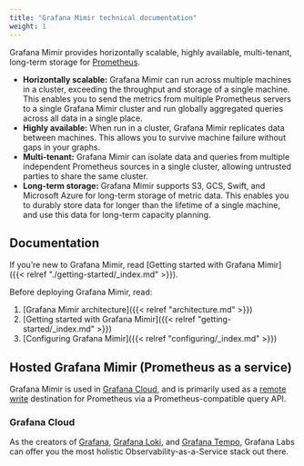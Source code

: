 ```yaml
---
title: "Grafana Mimir technical documentation"
weight: 1
---
```


Grafana Mimir provides horizontally scalable, highly available, multi-tenant, long-term storage for [Prometheus](https://prometheus.io).

- **Horizontally scalable:** Grafana Mimir can run across multiple machines in a cluster, exceeding the throughput and storage of a single machine. This enables you to send the metrics from multiple Prometheus servers to a single Grafana Mimir cluster and run globally aggregated queries across all data in a single place.
- **Highly available:** When run in a cluster, Grafana Mimir replicates data between machines. This allows you to survive machine failure without gaps in your graphs.
- **Multi-tenant:** Grafana Mimir can isolate data and queries from multiple independent
  Prometheus sources in a single cluster, allowing untrusted parties to share the same cluster.
- **Long-term storage:** Grafana Mimir supports S3, GCS, Swift, and Microsoft Azure for long-term storage of metric data. This enables you to durably store data for longer than the lifetime of a single machine, and use this data for long-term capacity planning.

## Documentation

If you’re new to Grafana Mimir, read [Getting started with Grafana Mimir]({{< relref "./getting-started/_index.md" >}}).

Before deploying Grafana Mimir, read:

1. [Grafana Mimir architecture]({{< relref "architecture.md" >}})
1. [Getting started with Grafana Mimir]({{< relref "getting-started/_index.md" >}})
1. [Configuring Grafana Mimir]({{< relref "configuring/_index.md" >}})

## Hosted Grafana Mimir (Prometheus as a service)

Grafana Mimir is used in [Grafana Cloud](https://grafana.com/cloud), and is primarily used as a [remote write](https://prometheus.io/docs/operating/configuration/#remote_write) destination for Prometheus via a Prometheus-compatible query API.

### Grafana Cloud

As the creators of [Grafana](https://grafana.com/oss/grafana/), [Grafana Loki](https://grafana.com/oss/loki/), and [Grafana Tempo](https://grafana.com/oss/tempo/), Grafana Labs can offer you the most holistic Observability-as-a-Service stack out there.

